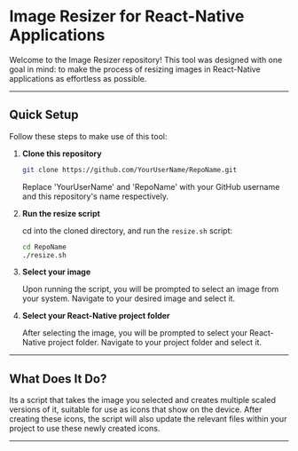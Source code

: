# Image Resizer for React-Native Applications

Welcome to the Image Resizer repository! This tool was designed with one goal in mind: to make the process of resizing images in React-Native applications as effortless as possible.

---

## Quick Setup

Follow these steps to make use of this tool:

1. **Clone this repository**
   
   ```bash
   git clone https://github.com/YourUserName/RepoName.git
   ```
   Replace 'YourUserName' and 'RepoName' with your GitHub username and this repository's name respectively.

2. **Run the resize script**
   
   cd into the cloned directory, and run the `resize.sh` script:
   ```bash
   cd RepoName
   ./resize.sh
   ```
   
3. **Select your image**

   Upon running the script, you will be prompted to select an image from your system.  Navigate to your desired image and select it.

4. **Select your React-Native project folder**

   After selecting the image, you will be prompted to select your React-Native project folder. Navigate to your project folder and select it.

---

## What Does It Do?

Its a script that takes the image you selected and creates multiple scaled versions of it, suitable for use as icons that show on the device.
After creating these icons, the script will also update the relevant files within your project to use these newly created icons.

---

